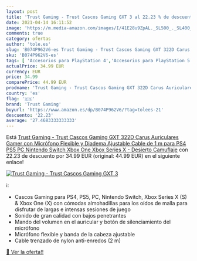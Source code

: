```yaml
---
layout: post
title: 'Trust Gaming - Trust Cascos Gaming GXT 3 al 22.23 % de descuento'
date: 2021-04-14 16:11:52
image: 'https://m.media-amazon.com/images/I/41E28u9ZpAL._SL500_._SL400_.jpg'
comments: true
category: ofertas
author: 'tole.es'
slug: 'B074P962V6-es Trust Gaming - Trust Cascos Gaming GXT 322D Carus...'
sku: 'B074P962V6-es'
tags: [ 'Accesorios para PlayStation 4','Accesorios para PlayStation 5','Auriculares para PlayStation 5','Hardware y juegos para PlayStation 4','Hardware y juegos para PlayStation 5','Videojuegos','nintendo','ps4','ps5','trust gaming','xbox', ]
actualPrice: 34.99 EUR
currency: EUR
price: 34.99
comparePrice: 44.99 EUR
prodname: 'Trust Gaming - Trust Cascos Gaming GXT 322D Carus Auriculares Gamer con Micrófono Flexible y Diadema Ajustable  Cable de 1 m  para PS4  PS5  PC  Nintendo Switch  Xbox One  Xbox Series X - Desierto Camuflaje'
country: 'es'
flag: '🇪🇸'
brand: 'Trust Gaming'
buyurl: 'https://www.amazon.es/dp/B074P962V6/?tag=tolees-21'
descuento: '22.23'
average: '27.4683333333333'
---
```


Está [Trust Gaming - Trust Cascos Gaming GXT 322D Carus Auriculares Gamer con Micrófono Flexible y Diadema Ajustable  Cable de 1 m  para PS4  PS5  PC  Nintendo Switch  Xbox One  Xbox Series X - Desierto Camuflaje](https://www.amazon.es/dp/B074P962V6/?tag=tolees-21) con 22.23 de descuento por 34.99 EUR (original: 44.99 EUR) en el siguiente enlace!

[![Trust Gaming - Trust Cascos Gaming GXT 3](https://m.media-amazon.com/images/I/41E28u9ZpAL._SL500_._SL400_.jpg)](https://www.amazon.es/dp/B074P962V6/?tag=tolees-21)

ℹ️:

- Cascos Gaming para PS4, PS5, PC, Nintendo Switch, Xbox Series X (S) & Xbox One (X) con cómodas almohadillas para los oídos de malla para disfrutar de largas e intensas sesiones de juego
- Sonido de gran calidad con bajos penetrantes
- Mando del volumen en el auricular y botón de silenciamiento del micrófono
- Micrófono flexible y banda de la cabeza ajustable
- Cable trenzado de nylon anti-enredos (2 m)

[🛒 Ver la oferta!!](https://www.amazon.es/dp/B074P962V6/?tag=tolees-21)
